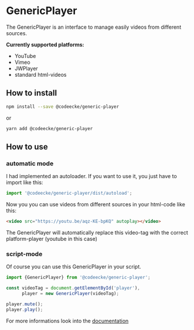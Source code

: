 # GenericPlayer

The GenericPlayer is an interface to manage easily videos from different sources.


__Currently supported platforms:__

* YouTube
* Vimeo
* JWPlayer
* standard html-videos

## How to install

```bash
npm install --save @codeecke/generic-player
```

or

```bash
yarn add @codeecke/generic-player
```

## How to use

### automatic mode

I had implemented an autoloader. If you want to use it, you just have to import like this:

```javascript
import '@codeecke/generic-player/dist/autoload';
```

Now you you can use videos from different sources in your html-code like this:

````html
<video src="https://youtu.be/aqz-KE-bpKQ" autoplay></video>
````

The GenericPlayer will automatically replace this video-tag with the correct platform-player (youtube in this case)

### script-mode

Of course you can use this GenericPlayer in your script.

````javascript
import {GenericPlayer} from '@codeecke/generic-player';

const videoTag = document.getElementById('player'),
      player = new GenericPlayer(videoTag);

player.mute();
player.play();
````

For more informations look into the [documentation](https://github.com/codeecke/generic-player/blob/master/docs/index.md)